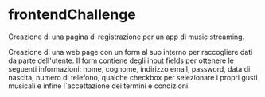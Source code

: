 # frontendChallenge
Creazione di una pagina di registrazione per un app di music streaming.

Creazione di una web page con un form al suo interno per raccogliere dati da parte dell'utente. Il form contiene degli input fields per ottenere le seguenti informazioni:
nome, cognome, indirizzo email, password, data di nascita, numero di telefono, qualche checkbox per selezionare i propri gusti musicali e infine l`accettazione dei termini e condizioni.
